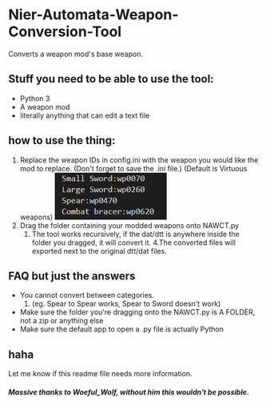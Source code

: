 # Nier-Automata-Weapon-Conversion-Tool
Converts a weapon mod's base weapon.

## Stuff you need to be able to use the tool:
- Python 3
- A weapon mod
- literally anything that can edit a text file

## how to use the thing:
1. Replace the weapon IDs in config.ini with the weapon you would like the mod to replace. (Don't forget to save the .ini file.) (Default is Virtuous weapons)
![The lines you need to edit in the config file.](/assets/weaponsintheconfigfile.png)
3. Drag the folder containing your modded weapons onto NAWCT.py
    1. The tool works recursively, if the dat/dtt is anywhere inside the folder you dragged, it will convert it.
4.The converted files will exported next to the original dtt/dat files.

## FAQ but just the answers
- You cannot convert between categories. 
    1. (eg. Spear to Spear works, Spear to Sword doesn't work)
- Make sure the folder you're dragging onto the NAWCT.py is A FOLDER, not a zip or anything else 
- Make sure the default app to open a .py file is actually Python

## haha
Let me know if this readme file needs more information.

##### Massive thanks to Woeful_Wolf, without him this wouldn't be possible.
